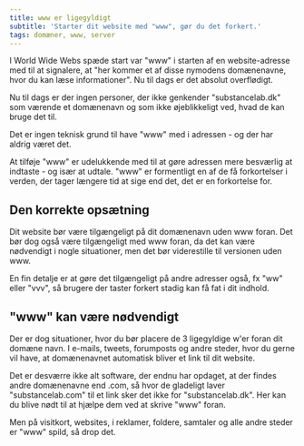 ```yaml
---
title: www er ligegyldigt
subtitle: 'Starter dit website med "www", gør du det forkert.'
tags: domæner, www, server
---
```

I World Wide Webs spæde start var "www" i starten af en website-adresse med til at signalere, at "her kommer et af disse nymodens domænenavne, hvor du kan læse informationer". Nu til dags er det absolut overflødigt.

Nu til dags er der ingen personer, der ikke genkender "substancelab.dk" som værende et domænenavn og som ikke øjeblikkeligt ved, hvad de kan bruge det til.

Det er ingen teknisk grund til have "www" med i adressen - og der har aldrig været det.

At tilføje "www" er udelukkende med til at gøre adressen mere besværlig at indtaste - og især at udtale. "www" er formentligt en af de få forkortelser i verden, der tager længere tid at sige end det, det er en forkortelse for.


## Den korrekte opsætning

Dit website bør være tilgængeligt på dit domænenavn uden www foran. Det bør dog også være tilgængeligt med www foran, da det kan være nødvendigt i nogle situationer, men det bør viderestille til versionen uden www.

En fin detalje er at gøre det tilgængeligt på andre adresser også, fx "ww" eller "vvv", så brugere der taster forkert stadig kan få fat i dit indhold.


## "www" kan være nødvendigt

Der er dog situationer, hvor du bør placere de 3 ligegyldige w'er foran dit domæne navn. I e-mails, tweets, forumposts og andre steder, hvor du gerne vil have, at domænenavnet automatisk bliver et link til dit website.

Det er desværre ikke alt software, der endnu har opdaget, at der findes andre domænenavne end .com, så hvor de gladeligt laver "substancelab.com" til et link sker det ikke for "substancelab.dk". Her kan du blive nødt til at hjælpe dem ved at skrive "www" foran.

Men på visitkort, websites, i reklamer, foldere, samtaler og alle andre steder er "www" spild, så drop det.



